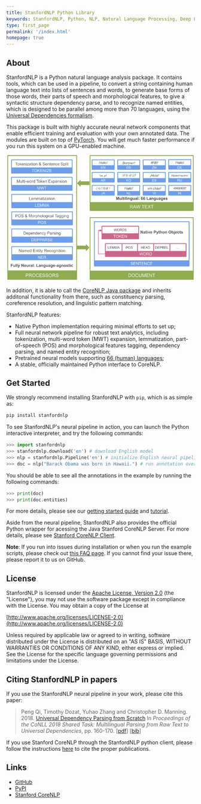 ```yaml
---
title: StanfordNLP Python Library
keywords: StanfordNLP, Python, NLP, Natural Language Processing, Deep Learning, PyTorch
type: first_page
permalink: '/index.html'
homepage: true
---
```


## About

StanfordNLP is a Python natural language analysis package. It contains tools, which can be used in a pipeline, to convert a string containing human language text into lists of sentences and words, to generate base forms of those words, their parts of speech and morphological features, to give a syntactic structure dependency parse, and to recognize named entities, which is designed to be parallel among more than 70 languages, using the [Universal Dependencies formalism](https://universaldependencies.org). 

This package is built with highly accurate neural network components that enable efficient training and evaluation with your own annotated data. The modules are built on top of [PyTorch](https://pytorch.org/). You will get much faster performance if you run this system on a GPU-enabled machine.

![Stanza Pipeline](images/pipeline.png)

In addition, it is able to call the [CoreNLP Java package](https://stanfordnlp.github.io/CoreNLP) and inherits additonal functionality from there, such as constituency parsing, coreference resolution, and linguistic pattern matching.

StanfordNLP features:

* Native Python implementation requiring minimal efforts to set up;
* Full neural network pipeline for robust text analytics, including tokenization, multi-word token (MWT) expansion, lemmatization, part-of-speech (POS) and morphological features tagging, dependency parsing, and named entity recognition;
* Pretrained neural models supporting [66 (human) languages](models.md#human-languages-supported-by-stanfordnlp);
* A stable, officially maintained Python interface to CoreNLP.

## Get Started

We strongly recommend installing StanfordNLP with `pip`, which is as simple as:

```bash
pip install stanfordnlp
```

To see StanfordNLP's neural pipeline in action, you can launch the Python interactive interpreter, and try the following commands:

```python
>>> import stanfordnlp
>>> stanfordnlp.download('en') # download English model
>>> nlp = stanfordnlp.Pipeline('en') # initialize English neural pipeline
>>> doc = nlp("Barack Obama was born in Hawaii.") # run annotation over a sentence
```

You should be able to see all the annotations in the example by running the following commands: 

```python
>>> print(doc)
>>> print(doc.entities)
```

For more details, please see our [getting started guide](installation_usage.md) and [tutorial](tutorial.md).

Aside from the neural pipeline, StanfordNLP also provides the official Python wrapper for acessing the Java Stanford CoreNLP Server. For more details, please see [Stanford CoreNLP Client](corenlp_client.md).

**Note**: If you run into issues during installation or when you run the example scripts, please check out [this FAQ page](faq.md). If you cannot find your issue there, please report it to us on GitHub.


## License

StanfordNLP is licensed under the [Apache License, Version 2.0](https://www.apache.org/licenses/LICENSE-2.0) (the "License"), you may not use the software package except in compliance with the License.
You may obtain a copy of the License at

[http://www.apache.org/licenses/LICENSE-2.0](http://www.apache.org/licenses/LICENSE-2.0)

Unless required by applicable law or agreed to in writing, software
distributed under the License is distributed on an "AS IS" BASIS,
WITHOUT WARRANTIES OR CONDITIONS OF ANY KIND, either express or implied.
See the License for the specific language governing permissions and
limitations under the License.


## Citing StanfordNLP in papers

If you use the StanfordNLP neural pipeline in your work, please cite this paper:

> Peng Qi, Timothy Dozat, Yuhao Zhang and Christopher D. Manning. 2018. [Universal Dependency Parsing from Scratch](https://nlp.stanford.edu/pubs/qi2018universal.pdf) In *Proceedings of the CoNLL 2018 Shared Task: Multilingual Parsing from Raw Text to Universal Dependencies*, pp. 160-170. \[[pdf](https://nlp.stanford.edu/pubs/qi2018universal.pdf)\] \[[bib](https://nlp.stanford.edu/pubs/qi2018universal.bib)\]

If you use Stanford CoreNLP through the StanfordNLP python client, please follow the instructions [here](https://stanfordnlp.github.io/CoreNLP/#citing-stanford-corenlp-in-papers) to cite the proper publications.

## Links

* [GitHub](https://github.com/stanfordnlp/stanfordnlp)
* [PyPI](https://pypi.org/project/stanfordnlp/)
* [Stanford CoreNLP](https://stanfordnlp.github.io/CoreNLP/)
